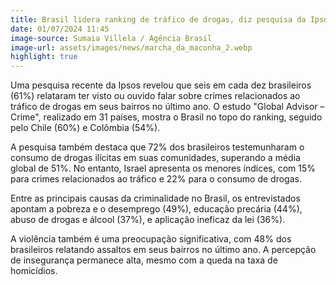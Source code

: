 ```yaml
---
title: Brasil lidera ranking de tráfico de drogas, diz pesquisa da Ipsos
date: 01/07/2024 11:45
image-source: Sumaia Villela / Agência Brasil
image-url: assets/images/news/marcha_da_maconha_2.webp
highlight: true
---
```


Uma pesquisa recente da Ipsos revelou que seis em cada dez brasileiros (61%) relataram ter visto ou ouvido falar sobre crimes relacionados ao tráfico de drogas em seus bairros no último ano. O estudo "Global Advisor – Crime", realizado em 31 países, mostra o Brasil no topo do ranking, seguido pelo Chile (60%) e Colômbia (54%).

A pesquisa também destaca que 72% dos brasileiros testemunharam o consumo de drogas ilícitas em suas comunidades, superando a média global de 51%. No entanto, Israel apresenta os menores índices, com 15% para crimes relacionados ao tráfico e 22% para o consumo de drogas.

Entre as principais causas da criminalidade no Brasil, os entrevistados apontam a pobreza e o desemprego (49%), educação precária (44%), abuso de drogas e álcool (37%), e aplicação ineficaz da lei (36%).

A violência também é uma preocupação significativa, com 48% dos brasileiros relatando assaltos em seus bairros no último ano. A percepção de insegurança permanece alta, mesmo com a queda na taxa de homicídios.